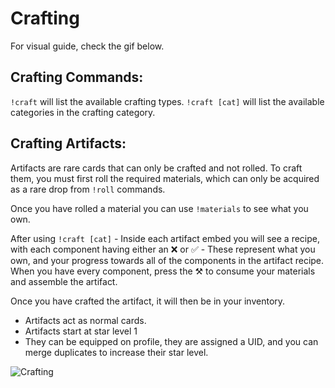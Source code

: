 # Crafting

For visual guide, check the gif below.

## Crafting Commands:

`!craft` will list the available crafting types.
`!craft [cat]` will list the available categories in the crafting category.

## Crafting Artifacts:

Artifacts are rare cards that can only be crafted and not rolled. To craft them, you must first roll the required materials, which can only be acquired as a rare drop from `!roll` commands.

Once you have rolled a material you can use `!materials` to see what you own.

After using `!craft [cat]` - Inside each artifact embed you will see a recipe, with each component having either an ❌ or ✅ - These represent what you own, and your progress towards all of the components in the artifact recipe. When you have every component, press the ⚒️ to consume your materials and assemble the artifact.

Once you have crafted the artifact, it will then be in your inventory.

- Artifacts act as normal cards.
- Artifacts start at star level 1 <span class="star1"></span>
- They can be equipped on profile, they are assigned a UID, and you can merge duplicates to increase their star level.

![Crafting](https://i.imgur.com/RLrvNjF.gif)